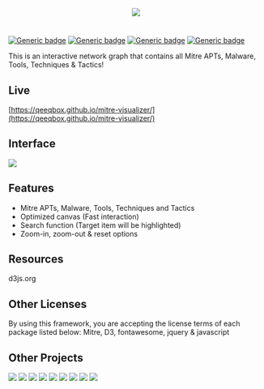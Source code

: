 <p align="center"> <img src="https://raw.githubusercontent.com/qeeqbox/mitre-visualizer/main/readme/mitre-visualizer.png"></p>

#
[![Generic badge](https://img.shields.io/badge/dynamic/json.svg?url=https://raw.githubusercontent.com/qeeqbox/mitre-visualizer/main/info&label=version&query=$.version&colorB=blue&style=flat-square)](https://github.com/qeeqbox/mitre-visualizer/blob/main/changes.md)  [![Generic badge](https://img.shields.io/badge/dynamic/json.svg?url=https://raw.githubusercontent.com/qeeqbox/mitre-visualizer/main/info&label=build&query=$.dockercomposebuild&colorB=green&style=flat-square)](https://github.com/qeeqbox/mitre-visualizer/blob/main/changes.md) [![Generic badge](https://img.shields.io/badge/dynamic/json.svg?url=https://raw.githubusercontent.com/qeeqbox/mitre-visualizer/main/info&label=test&query=$.automatedtest&colorB=green&style=flat-square)](https://github.com/qeeqbox/mitre-visualizer/blob/main/changes.md) [![Generic badge](https://img.shields.io/static/v1?label=%F0%9F%91%8D&message=!&color=yellow&style=flat-square)](https://github.com/qeeqbox/mitre-visualizer/stargazers)

This is an interactive network graph that contains all Mitre APTs, Malware, Tools, Techniques & Tactics!

## Live
[https://qeeqbox.github.io/mitre-visualizer/](https://qeeqbox.github.io/mitre-visualizer/)

## Interface
<img src="https://raw.githubusercontent.com/qeeqbox/mitre-visualizer/main/readme/intro.png" style="max-width:768px"/>

## Features
<ul>
<li>Mitre APTs, Malware, Tools, Techniques and Tactics</li>
<li>Optimized canvas (Fast interaction)</li>
<li>Search function (Target item will be highlighted)</li>
<li>Zoom-in, zoom-out & reset options</li>
</ul>

## Resources
d3js.org

## Other Licenses
By using this framework, you are accepting the license terms of each package listed below:
Mitre, D3, fontawesome, jquery & javascript

## Other Projects
[![](https://github.com/qeeqbox/.github/blob/main/data/social-analyzer.png)](https://github.com/qeeqbox/social-analyzer) [![](https://github.com/qeeqbox/.github/blob/main/data/analyzer.png)](https://github.com/qeeqbox/analyzer) [![](https://github.com/qeeqbox/.github/blob/main/data/chameleon.png)](https://github.com/qeeqbox/chameleon) [![](https://github.com/qeeqbox/.github/blob/main/data/honeypots.png)](https://github.com/qeeqbox/honeypots) [![](https://github.com/qeeqbox/.github/blob/main/data/url-sandbox.png)](https://github.com/qeeqbox/url-sandbox) [![](https://github.com/qeeqbox/.github/blob/main/data/woodpecker.png)](https://github.com/qeeqbox/woodpecker) [![](https://github.com/qeeqbox/.github/blob/main/data/docker-images.png)](https://github.com/qeeqbox/docker-images) [![](https://github.com/qeeqbox/.github/blob/main/data/seahorse.png)](https://github.com/qeeqbox/seahorse) [![](https://github.com/qeeqbox/.github/blob/main/data/rhino.png)](https://github.com/qeeqbox/rhino)
